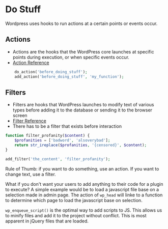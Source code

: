 Do Stuff
========
Wordpress uses hooks to run actions at a certain points or events occur.

Actions
-------
- Actions are the hooks that the WordPress core launches at specific points
  during execution, or when specific events occur.
- [Action Reference](http://codex.wordpress.org/Plugin_API/Action_Reference)

```php
	do_action('before_doing_stuff');
	add_action('before_doing_stuff', 'my_function');
```

Filters
-------
- Filters are hooks that WordPress launches to modify text of various types
  before adding it to the database or sending it to the browser screen
- [Filter Reference](http://codex.wordpress.org/Plugin_API/Filter_Reference)
- There has to be a filter that exists before interaction

```php
function filter_profanity($content) {
	$profanities = ['badword', 'alsoverybad']; 
	return str_ireplace($profanities, '{censored}', $content);
}

add_filter('the_content', 'filter_profanity');
```

Rule of Thumb: if you want to do something, use an action. If you want to
change text, use a filter.

What if you don't want your users to add anything to their code for a plugin to
execute? A simple example would be to load a javascript file base on a selection
made in  admin page. The action of `wp_head` will linke to a function to
determine which page to load the javascript base on selection.

`wp_enqueue_script()` is the optimal way to add scripts to JS. This allows us to
minify files and add it to the project without conflict. This is most apparent
in jQuery files that are loaded. 
